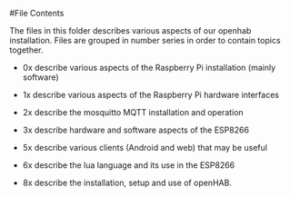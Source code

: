 #File Contents

The files in this folder describes various aspects of our openhab installation.  Files are grouped in number series in order to contain topics together.

- 0x describe various aspects of the Raspberry Pi installation (mainly software)

- 1x describe various aspects of the Raspberry Pi hardware interfaces

- 2x describe the mosquitto MQTT installation and operation

- 3x describe hardware and software aspects of the ESP8266

- 5x describe various clients (Android and web) that may be useful

- 6x describe the lua language and its use in the ESP8266

- 8x describe the installation, setup and use of openHAB.



